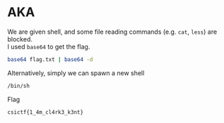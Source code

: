 # AKA

We are given shell, and some file reading commands (e.g. `cat`, `less`) are blocked.  
I used `base64` to get the flag.  

```sh
base64 flag.txt | base64 -d
```

Alternatively, simply we can spawn a new shell

```sh
/bin/sh
```

Flag

```txt
csictf{1_4m_cl4rk3_k3nt}
```
